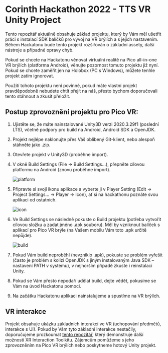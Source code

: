 # Corinth Hackathon 2022 - TTS VR Unity Project

Tento repozitář aktuálně obsahuje základ projektu, který by Vám měl ušetřit práci s instalací SDK balíčků pro vývoj na VR brýlích a s jejich nastavením.
Během Hackatonu bude tento projekt rozšiřován o základní assety, další nástroje a případné opravy chyb.

Pokud se chcete na Hackatonu věnovat virtuální realitě na Pico all-in-one VR brýlích (platforma Android), věnujte pozornost tomuto projektu již nyní.  
Pokud se chcete zaměřit jen na Holobox (PC s Windows), můžete tenhle projekt zatím ignorovat.

Použití tohoto projektu není povinné, pokud máte vlastní projekt pravděpodobně nebudete chtít přejít na náš, přesto bychom doporučovali tento stáhnout a zkusit přeložit.

## Postup zprovoznění projektu pro Pico VR:
1. Ujistěte se, že máte nainstalované Unity3D verzi 2020.3.29f1 (poslední LTS), včetně podpory pro build na Android, Android SDK a OpenJDK.

2. Projekt nejlépe naklonujte přes Váš oblíbený Git-klient, nebo alespoň stáhněte jako .zip.

3. Otevřete projekt v Unity3D (proběhne import).

4. V okně Build Settings (File -> Build Settings...), přepněte cílovou platformu na Android (znovu proběhne import).  
   
   ![platform](https://user-images.githubusercontent.com/100353389/155550717-2de63b18-d469-45a8-a2f8-7f2cb2af1f13.png)

5. Připravte si svojí ikonu aplikace a vyberte ji v Player Setting (Edit -> Project Settings... -> Player -> Icon), ať si na hackathonu poznáte svou aplikaci od ostatních.  
   
   ![icon](https://user-images.githubusercontent.com/100353389/155550774-d73c6681-14cf-4ec4-9dc7-884e1ae7f97c.png)

6. Ve Build Settings se následně pokuste o Build projektu (potřeba vytvořit cílovou složku a zadat jméno .apk souboru). Měl by vzniknout balíček s aplikací pro Pico VR brýle (na Vašem mobilu Vám toto .apk určitě nepůjde).  
   
   ![build](https://user-images.githubusercontent.com/100353389/155550869-25508e93-5380-4660-b88f-04f7267da82a.png)

7. Pokud Vám build neproběhl (nevzniklo .apk), pokuste se problém vyřešit (často je problém s kolizí OpenJDK s jiným instalovaným Java SDK – nastavení PATH v systému), v nejhorším případě zkuste i reinstalaci Unity.

8. Pokud se Vám přesto nepodaří udělat build, dejte vědět, pokusíme se Vám na úvod Hackatonu pomoci.

9. Na začátku Hackatonu aplikaci nainstalujeme a spustíme na VR brýlích.

## VR interakce
Projekt obsahuje ukázku základních interakcí ve VR (uchopování předmětů, interakce s UI). Pokud by Vám tyto základní interakce nestačily, doporučujeme prozkoumat [tento repozitář](https://github.com/Unity-Technologies/XR-Interaction-Toolkit-Examples), který demonstruje další možnosti XR Interaction Toolkitu. Zájemcům pomůžeme s jeho zprovozněním na Pico VR brýlích nebo poskytneme hotový Unity projekt.

